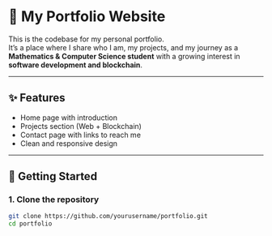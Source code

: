 # 🎨 My Portfolio Website

This is the codebase for my personal portfolio.  
It’s a place where I share who I am, my projects, and my journey as a **Mathematics & Computer Science student** with a growing interest in **software development and blockchain**.  

---

## ✨ Features
- Home page with introduction  
- Projects section (Web + Blockchain)  
- Contact page with links to reach me  
- Clean and responsive design  

---

## 🚀 Getting Started

### 1. Clone the repository
```bash
git clone https://github.com/yourusername/portfolio.git
cd portfolio
